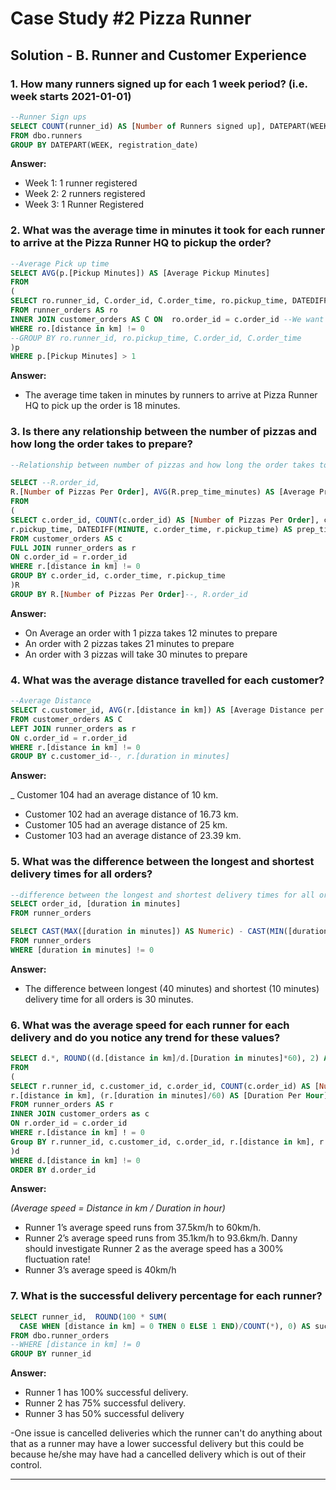 # Case Study #2 Pizza Runner

## Solution - B. Runner and Customer Experience

### 1. How many runners signed up for each 1 week period? (i.e. week starts 2021-01-01)

````sql
--Runner Sign ups 
SELECT COUNT(runner_id) AS [Number of Runners signed up], DATEPART(WEEK, registration_date) AS [Registration Week]
FROM dbo.runners
GROUP BY DATEPART(WEEK, registration_date) 
````

**Answer:**

- Week 1: 1 runner registered
- Week 2: 2 runners registered
- Week 3: 1 Runner Registered

### 2. What was the average time in minutes it took for each runner to arrive at the Pizza Runner HQ to pickup the order?

````sql
--Average Pick up time
SELECT AVG(p.[Pickup Minutes]) AS [Average Pickup Minutes]
FROM
(
SELECT ro.runner_id, C.order_id, C.order_time, ro.pickup_time, DATEDIFF(MINUTE, c.order_time, ro.pickup_time) AS [Pickup Minutes]
FROM runner_orders AS ro
INNER JOIN customer_orders AS C ON  ro.order_id = c.order_id --We want to get the runners who picked up their orders in order to figure out how long it took them to get those orders on average in minutes.
WHERE ro.[distance in km] != 0
--GROUP BY ro.runner_id, ro.pickup_time, C.order_id, C.order_time
)p
WHERE p.[Pickup Minutes] > 1
````

**Answer:**

- The average time taken in minutes by runners to arrive at Pizza Runner HQ to pick up the order is 18 minutes.

### 3. Is there any relationship between the number of pizzas and how long the order takes to prepare?

````sql
--Relationship between number of pizzas and how long the order takes to prepare

SELECT --R.order_id, 
R.[Number of Pizzas Per Order], AVG(R.prep_time_minutes) AS [Average Prep time Minutes]
FROM  
(
SELECT c.order_id, COUNT(c.order_id) AS [Number of Pizzas Per Order], c.order_time,
r.pickup_time, DATEDIFF(MINUTE, c.order_time, r.pickup_time) AS prep_time_minutes
FROM customer_orders AS c
FULL JOIN runner_orders as r  
ON c.order_id = r.order_id
WHERE r.[distance in km] != 0
GROUP BY c.order_id, c.order_time, r.pickup_time
)R
GROUP BY R.[Number of Pizzas Per Order]--, R.order_id
````

**Answer:**

-  On Average an order with 1 pizza takes 12 minutes to prepare
-  An order with 2 pizzas takes 21 minutes to prepare
-  An order with 3 pizzas will take 30 minutes to prepare


### 4. What was the average distance travelled for each customer?

````sql
--Average Distance 
SELECT c.customer_id, AVG(r.[distance in km]) AS [Average Distance per customer]--, r.[duration in minutes]
FROM customer_orders AS C
LEFT JOIN runner_orders as r  
ON c.order_id = r.order_id
WHERE r.[distance in km] != 0
GROUP BY c.customer_id--, r.[duration in minutes]
````

**Answer:**


_ Customer 104 had an average distance of 10 km.
- Customer 102 had an average distance of 16.73 km.
- Customer 105 had an average distance of 25 km.
- Customer 103 had an average distance of 23.39 km.


### 5. What was the difference between the longest and shortest delivery times for all orders?



````sql
--difference between the longest and shortest delivery times for all orders
SELECT order_id, [duration in minutes]
FROM runner_orders

SELECT CAST(MAX([duration in minutes]) AS Numeric) - CAST(MIN([duration in minutes]) AS numeric) AS [Difference between Longest and Shortest Delivery Times]
FROM runner_orders
WHERE [duration in minutes] != 0
````



**Answer:**

- The difference between longest (40 minutes) and shortest (10 minutes) delivery time for all orders is 30 minutes.

### 6. What was the average speed for each runner for each delivery and do you notice any trend for these values?

````sql
SELECT d.*, ROUND((d.[distance in km]/d.[Duration in minutes]*60), 2) AS [Average Speed]
FROM 
(
SELECT r.runner_id, c.customer_id, c.order_id, COUNT(c.order_id) AS [Number of Pizzas], r.[duration in minutes],
r.[distance in km], (r.[duration in minutes]/60) AS [Duration Per Hour]
FROM runner_orders AS r 
INNER JOIN customer_orders as c 
ON r.order_id = c.order_id
WHERE r.[distance in km] ! = 0
Group BY r.runner_id, c.customer_id, c.order_id, r.[distance in km], r.[duration in minutes]
)d
WHERE d.[distance in km] != 0 
ORDER BY d.order_id
````

**Answer:**

_(Average speed = Distance in km / Duration in hour)_
- Runner 1’s average speed runs from 37.5km/h to 60km/h.
- Runner 2’s average speed runs from 35.1km/h to 93.6km/h. Danny should investigate Runner 2 as the average speed has a 300% fluctuation rate!
- Runner 3’s average speed is 40km/h

### 7. What is the successful delivery percentage for each runner?

````sql
SELECT runner_id,  ROUND(100 * SUM(
  CASE WHEN [distance in km] = 0 THEN 0 ELSE 1 END)/COUNT(*), 0) AS success_perc
FROM dbo.runner_orders
--WHERE [distance in km] != 0
GROUP BY runner_id
````

**Answer:**

- Runner 1 has 100% successful delivery.
- Runner 2 has 75% successful delivery.
- Runner 3 has 50% successful delivery

-One issue is cancelled deliveries which the runner can't do anything about that as a runner may have a lower successful delivery but this could be because he/she may have had a cancelled delivery which is out of their control.
***
